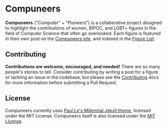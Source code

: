 # Compuneers

**Compuneers** ("Computer" + "Pioneers") is a collaberative project designed to highlight the contributions of women, BIPOC, and LGBT+ figures in the field of Computer Science that often go overlooked. Each figure is featured in their own post on the [Compuneers site](#), and indexed in the [Figure List](./Figure-List.md).

## Contributing

**Contributions are welcome, encouraged, and needed!** There are so many people's stories to tell. Consider contributing by writing a post for a figure or tackling an issue in the codebase, but please see the [Contributing](./CONTRIBUTING.md) docs for more information before submitting a Pull Request.

## License

Compuneers currently uses [Paul Le's Millennial Jekyll theme](https://github.com/LeNPaul/portfolio-jekyll-theme), licensed under the MIT License. Compuneers itself is also licensed under the [MIT License](https://github.com/timmybytes/compuneers/blob/main/LICENSE.md).
